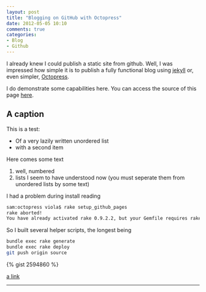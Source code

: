 ```yaml
---
layout: post
title: "Blogging on GitHub with Octopress"
date: 2012-05-05 10:10
comments: true
categories: 
- Blog
- Github 
---
```


I already knew I could publish a static site from github.
Well, I was impressed how simple it is to publish a fully functional blog using 
[jekyll](http://github.com/mojombo/jekyll) or, even simpler, [Octopress](http://octopress.org/).

<!-- more -->

I do demonstrate some capabilities here.
You can access the source of this page 
[here](https://raw.github.com/joergviola/joergviola.github.com/source/source/_posts/2012-05-05-blogging-on-github-with-octopress.markdown).

A caption
---------

This is a test:

* Of a
very lazily written
unordered list
* with a second item

Here comes some text

1. well, numbered
1. lists I seem to have understood now (you must seperate them from unordered lists by some text)

I had a problem during install reading

``` bash
sam:octopress viola$ rake setup_github_pages
rake aborted!
You have already activated rake 0.9.2.2, but your Gemfile requires rake 0.9.2. Using bundle exec may solve this.
```   
So I built several helper scripts, the longest being
``` bash deploy
bundle exec rake generate
bundle exec rake deploy
git push origin source
```   


{% gist 2594860 %}

[a link](http://disqus.com)

***